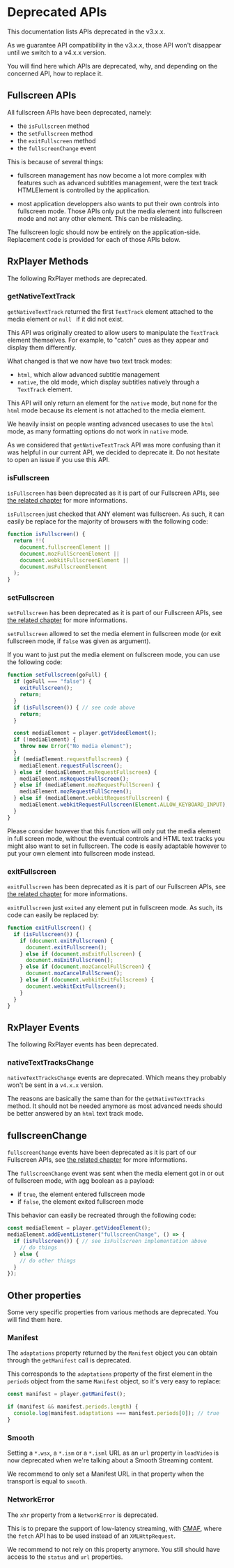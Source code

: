 # Deprecated APIs ##############################################################

This documentation lists APIs deprecated in the v3.x.x.

As we guarantee API compatibility in the v3.x.x, those API won't disappear until
we switch to a v4.x.x version.

You will find here which APIs are deprecated, why, and depending on the
concerned API, how to replace it.



<a name="fullscreen-apis"></a>
## Fullscreen APIs #############################################################

All fullscreen APIs have been deprecated, namely:
  - the ``isFullscreen`` method
  - the ``setFullscreen`` method
  - the ``exitFullscreen`` method
  - the ``fullscreenChange`` event

This is because of several things:

  - fullscreen management has now become a lot more complex with features such
    as advanced subtitles management, were the text track HTMLElement is
    controlled by the application.

  - most application developpers also wants to put their own controls into
    fullscreen mode. Those APIs only put the media element into fullscreen mode
    and not any other element. This can be misleading.


The fullscreen logic should now be entirely on the application-side. Replacement
code is provided for each of those APIs below.



## RxPlayer Methods ############################################################

The following RxPlayer methods are deprecated.


### getNativeTextTrack #########################################################

``getNativeTextTrack`` returned the first ``TextTrack`` element attached to the
media element or ``null `` if it did not exist.

This API was originally created to allow users to manipulate the ``TextTrack``
element themselves. For example, to "catch" cues as they appear and display them
differently.

What changed is that we now have two text track modes:
  - `html`, which allow advanced subtitle management
  - `native`, the old mode, which display subtitles natively through a
    ``TextTrack`` element.

This API will only return an element for  the `native` mode, but none for the
`html` mode because its element is not attached to the media element.

We heavily insist on people wanting advanced usecases to use the `html` mode, as
many formatting options do not work in `native` mode.

As we considered that ``getNativeTextTrack`` API was more confusing than it was
helpful in our current API, we decided to deprecate it. Do not hesitate to open
an issue if you use this API.


### isFullscreen ###############################################################

``isFullscreen`` has been deprecated as it is part of our Fullscreen APIs, see
[the related chapter](#fullscreen-apis) for more informations.

``isFullscreen`` just checked that ANY element was fullscreen. As such, it can
easily be replace for the majority of browsers with the following code:

```js
function isFullscreen() {
  return !!(
    document.fullscreenElement ||
    document.mozFullScreenElement ||
    document.webkitFullscreenElement ||
    document.msFullscreenElement
  );
}
```


### setFullscreen ##############################################################

``setFullscreen`` has been deprecated as it is part of our Fullscreen APIs, see
[the related chapter](#fullscreen-apis) for more informations.

``setFullscreen`` allowed to set the media element in fullscreen mode (or exit
fullscreen mode, if `false` was given as argument).

If you want to just put the media element on fullscreen mode, you can use the
following code:

```js
function setFullscreen(goFull) {
  if (goFull === "false") {
    exitFullscreen();
    return;
  }
  if (isFullscreen()) { // see code above
    return;
  }

  const mediaElement = player.getVideoElement();
  if (!mediaElement) {
    throw new Error("No media element");
  }
  if (mediaElement.requestFullscreen) {
    mediaElement.requestFullscreen();
  } else if (mediaElement.msRequestFullscreen) {
    mediaElement.msRequestFullscreen();
  } else if (mediaElement.mozRequestFullScreen) {
    mediaElement.mozRequestFullScreen();
  } else if (mediaElement.webkitRequestFullscreen) {
    mediaElement.webkitRequestFullscreen(Element.ALLOW_KEYBOARD_INPUT);
  }
}
```

Please consider however that this function will only put the media element in
full screen mode, without the eventual controls and HTML text tracks you might
also want to set in fullscreen. The code is easily adaptable however to put
your own element into fullscreen mode instead.


### exitFullscreen #############################################################

``exitFullscreen`` has been deprecated as it is part of our Fullscreen APIs, see
[the related chapter](#fullscreen-apis) for more informations.

``exitFullscreen`` just ``exited`` any element put in fullscreen mode. As such,
its code can easily be replaced by:

```js
function exitFullscreen() {
  if (isFullscreen()) {
    if (document.exitFullscreen) {
      document.exitFullscreen();
    } else if (document.msExitFullscreen) {
      document.msExitFullscreen();
    } else if (document.mozCancelFullScreen) {
      document.mozCancelFullScreen();
    } else if (document.webkitExitFullscreen) {
      document.webkitExitFullscreen();
    }
  }
}
```



## RxPlayer Events #############################################################

The following RxPlayer events has been deprecated.


### nativeTextTracksChange #####################################################

``nativeTextTracksChange`` events are deprecated. Which means they probably
won't be sent in a ``v4.x.x`` version.

The reasons are basically the same than for the ``getNativeTextTracks`` method.
It should not be needed anymore as most advanced needs should be better answered
by an ``html`` text track mode.


## fullscreenChange ############################################################

``fullscreenChange`` events have been deprecated as it is part of our Fullscreen
APIs, see [the related chapter](#fullscreen-apis) for more informations.

The ``fullscreenChange`` event was sent when the media element got in or out of
fullscreen mode, with agg boolean as a payload:
  - if ``true``, the element entered fullscreen mode
  - if ``false``, the element exited fullscreen mode

This behavior can easily be recreated through the following code:

```js
const mediaElement = player.getVideoElement();
mediaElement.addEventListener("fullscreenChange", () => {
  if (isFullscreen()) { // see isFullscreen implementation above
    // do things
  } else {
    // do other things
  }
});
```



## Other properties ############################################################

Some very specific properties from various methods are deprecated.
You will find them here.


### Manifest ###################################################################

The ``adaptations`` property returned by the ``Manifest`` object you can obtain
through the ``getManifest`` call is deprecated.

This corresponds to the ``adaptations`` property of the first element in the
``periods`` object from the same ``Manifest`` object, so it's very easy to
replace:
```js
const manifest = player.getManifest();

if (manifest && manifest.periods.length) {
  console.log(manifest.adaptations === manifest.periods[0]); // true
}
```


### Smooth #####################################################################

Setting a `*.wsx`, a `*.ism` or a `*.isml` URL as an ``url`` property in
``loadVideo`` is now deprecated when we're talking about a Smooth Streaming
content.

We recommend to only set a Manifest URL in that property when the transport is
equal to `smooth`.


### NetworkError ###############################################################

The `xhr` property from a `NetworkError` is deprecated.

This is to prepare the support of low-latency streaming, with
[CMAF](https://mpeg.chiariglione.org/standards/mpeg-a/common-media-application-format),
where the ``fetch`` API has to be used instead of an `XMLHttpRequest`.

We recommend to not rely on this property anymore. You still should have access
to the `status` and `url` properties.
